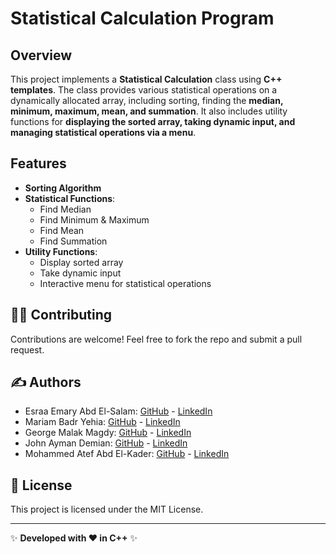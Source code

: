 # Statistical Calculation Program

## Overview  
This project implements a **Statistical Calculation** class using **C++ templates**. The class provides various statistical operations on a dynamically allocated array, including sorting, finding the **median, minimum, maximum, mean, and summation**. It also includes utility functions for **displaying the sorted array, taking dynamic input, and managing statistical operations via a menu**.

## Features  
- **Sorting Algorithm**  
- **Statistical Functions**:  
  - Find Median  
  - Find Minimum & Maximum  
  - Find Mean  
  - Find Summation  
- **Utility Functions**:  
  - Display sorted array  
  - Take dynamic input  
  - Interactive menu for statistical operations  

## 👨‍💻 Contributing
Contributions are welcome! Feel free to fork the repo and submit a pull request.

## ✍️ Authors
- Esraa Emary Abd El-Salam: [GitHub](https://github.com/esraa-emary) - [LinkedIn](https://www.linkedin.com/in/esraa-emary-b372b8303/)
- Mariam Badr Yehia: [GitHub](https://github.com/Mariam-Badr-MB) - [LinkedIn](https://www.linkedin.com/in/mariambadr13/)
- George Malak Magdy:  [GitHub](https://github.com/GeorgeMalakM) - [LinkedIn](https://www.linkedin.com/in/george-malak204/)
- John Ayman Demian:  [GitHub](https://github.com/Johnayman1) - [LinkedIn]()
- Mohammed Atef Abd El-Kader: [GitHub](https://github.com/Mohammed-3tef) - [LinkedIn](https://www.linkedin.com/in/mohammed-atef-b0a408299/)

## 📜 License
This project is licensed under the MIT License.

---
✨ **Developed with ❤️ in C++** ✨
